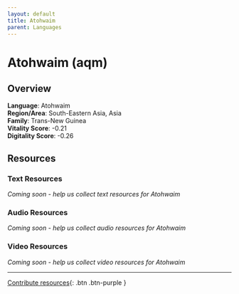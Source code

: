 ```yaml
---
layout: default
title: Atohwaim
parent: Languages
---
```


# Atohwaim (aqm)

## Overview

**Language**: Atohwaim  
**Region/Area**: South-Eastern Asia, Asia  
**Family**: Trans-New Guinea  
**Vitality Score**: -0.21  
**Digitality Score**: -0.26  

## Resources

### Text Resources
*Coming soon - help us collect text resources for Atohwaim*

### Audio Resources
*Coming soon - help us collect audio resources for Atohwaim*

### Video Resources
*Coming soon - help us collect video resources for Atohwaim*

---

[Contribute resources](https://fairtrain.github.io/){: .btn .btn-purple }
